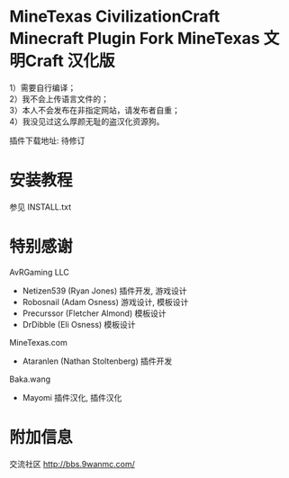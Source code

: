 MineTexas CivilizationCraft Minecraft Plugin Fork
MineTexas 文明Craft 汉化版
========

1）需要自行编译；  
2）我不会上传语言文件的；  
3）本人不会发布在非指定网站，请发布者自重；  
4）我没见过这么厚颜无耻的盗汉化资源狗。  

插件下载地址: 待修订

安装教程
==========================
参见 INSTALL.txt

特别感谢
=======
AvRGaming LLC
- Netizen539 (Ryan Jones) 插件开发, 游戏设计
- Robosnail (Adam Osness) 游戏设计, 模板设计
- Precurssor (Fletcher Almond) 模板设计
- DrDibble (Eli Osness) 模板设计

MineTexas.com
- Ataranlen (Nathan Stoltenberg) 插件开发

Baka.wang
- Mayomi 插件汉化, 插件汉化

附加信息
========================
交流社区 http://bbs.9wanmc.com/
